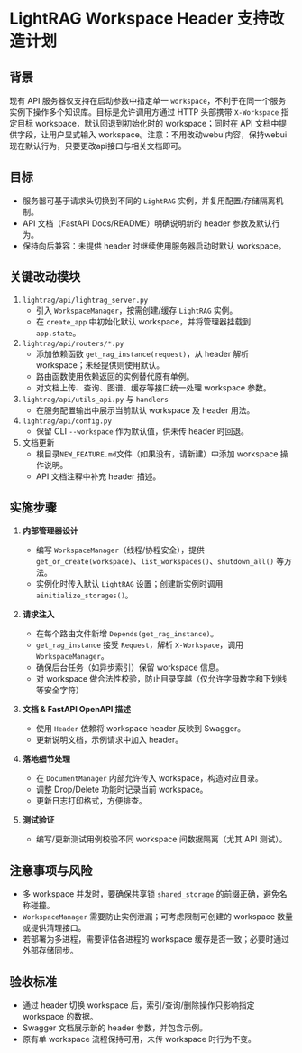 # LightRAG Workspace Header 支持改造计划

## 背景
现有 API 服务器仅支持在启动参数中指定单一 `workspace`，不利于在同一个服务实例下操作多个知识库。目标是允许调用方通过 HTTP 头部携带 `X-Workspace` 指定目标 workspace，默认回退到初始化时的 workspace；同时在 API 文档中提供字段，让用户显式输入 workspace。注意：不用改动webui内容，保持webui现在默认行为，只要更改api接口与相关文档即可。

## 目标
- 服务器可基于请求头切换到不同的 `LightRAG` 实例，并复用配置/存储隔离机制。
- API 文档（FastAPI Docs/README）明确说明新的 header 参数及默认行为。
- 保持向后兼容：未提供 header 时继续使用服务器启动时默认 workspace。

## 关键改动模块
1. `lightrag/api/lightrag_server.py`
   - 引入 `WorkspaceManager`，按需创建/缓存 `LightRAG` 实例。
   - 在 `create_app` 中初始化默认 workspace，并将管理器挂载到 `app.state`。
2. `lightrag/api/routers/*.py`
   - 添加依赖函数 `get_rag_instance(request)`，从 header 解析 workspace；未经提供则使用默认。
   - 路由函数使用依赖返回的实例替代原有单例。
   - 对文档上传、查询、图谱、缓存等接口统一处理 workspace 参数。
3. `lightrag/api/utils_api.py` 与 `handlers`
   - 在服务配置输出中展示当前默认 workspace 及 header 用法。
4. `lightrag/api/config.py`
   - 保留 CLI `--workspace` 作为默认值，供未传 header 时回退。
5. 文档更新
   - 根目录`NEW_FEATURE.md`文件（如果没有，请新建）中添加 workspace 操作说明。
   - API 文档注释中补充 header 描述。

## 实施步骤
1. **内部管理器设计**
   - 编写 `WorkspaceManager`（线程/协程安全），提供 `get_or_create(workspace)`、`list_workspaces()`、`shutdown_all()` 等方法。
   - 实例化时传入默认 `LightRAG` 设置；创建新实例时调用 `ainitialize_storages()`。

2. **请求注入**
   - 在每个路由文件新增 `Depends(get_rag_instance)`。
   - `get_rag_instance` 接受 `Request`，解析 `X-Workspace`，调用 `WorkspaceManager`。
   - 确保后台任务（如异步索引）保留 workspace 信息。
   - 对 workspace 做合法性校验，防止目录穿越（仅允许字母数字和下划线等安全字符）

3. **文档 & FastAPI OpenAPI 描述**
   - 使用 `Header` 依赖将 workspace header 反映到 Swagger。
   - 更新说明文档，示例请求中加入 header。

4. **落地细节处理**
   - 在 `DocumentManager` 内部允许传入 workspace，构造对应目录。
   - 调整 Drop/Delete 功能时记录当前 workspace。
   - 更新日志打印格式，方便排查。

5. **测试验证**
   - 编写/更新测试用例校验不同 workspace 间数据隔离（尤其 API 测试）。

## 注意事项与风险
- 多 workspace 并发时，要确保共享锁 `shared_storage` 的前缀正确，避免名称碰撞。
- `WorkspaceManager` 需要防止实例泄漏；可考虑限制可创建的 workspace 数量或提供清理接口。
- 若部署为多进程，需要评估各进程的 workspace 缓存是否一致；必要时通过外部存储同步。

## 验收标准
- 通过 header 切换 workspace 后，索引/查询/删除操作只影响指定 workspace 的数据。
- Swagger 文档展示新的 header 参数，并包含示例。
- 原有单 workspace 流程保持可用，未传 workspace 时行为不变。

